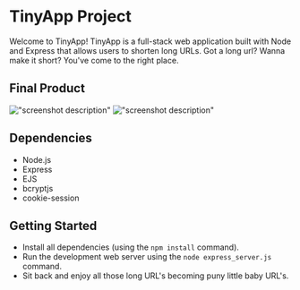 # TinyApp Project

Welcome to TinyApp! TinyApp is a full-stack web application built with Node and Express that allows users to shorten long URLs. Got a long url? Wanna make it short? You've come to the right place.

## Final Product

!["screenshot description"](#)
!["screenshot description"](#)

## Dependencies

- Node.js
- Express
- EJS
- bcryptjs
- cookie-session

## Getting Started

- Install all dependencies (using the `npm install` command).
- Run the development web server using the `node express_server.js` command.
- Sit back and enjoy all those long URL's becoming puny little baby URL's.